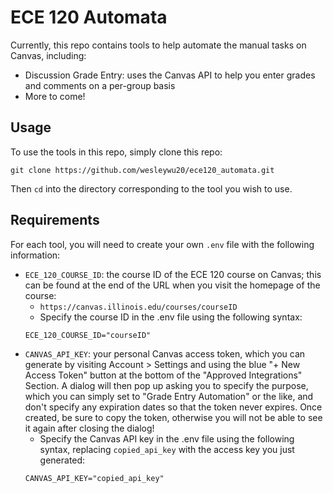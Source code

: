 # ECE 120 Automata

Currently, this repo contains tools to help automate the manual tasks on Canvas, including:

- Discussion Grade Entry: uses the Canvas API to help you enter grades and comments on a per-group basis
- More to come!

## Usage
To use the tools in this repo, simply clone this repo:
```
git clone https://github.com/wesleywu20/ece120_automata.git
```
Then `cd` into the directory corresponding to the tool you wish to use.

## Requirements

For each tool, you will need to create your own `.env` file with the following information:
- `ECE_120_COURSE_ID`: the course ID of the ECE 120 course on Canvas; this can be found at the end of the URL when you visit the homepage of the course:
  - `https://canvas.illinois.edu/courses/courseID`
  - Specify the course ID in the .env file using the following syntax:
  ```
  ECE_120_COURSE_ID="courseID"
  ```
- `CANVAS_API_KEY`: your personal Canvas access token, which you can generate by visiting Account > Settings and using the blue "+ New Access Token" button at the bottom of the "Approved Integrations" Section. A dialog will then pop up asking you to specify the purpose, which you can simply set to "Grade Entry Automation" or the like, and don't specify any expiration dates so that the token never expires. Once created, be sure to copy the token, otherwise you will not be able to see it again after closing the dialog!
  - Specify the Canvas API key in the .env file using the following syntax, replacing `copied_api_key` with the access key you just generated:
  ```
  CANVAS_API_KEY="copied_api_key"
  ```
  